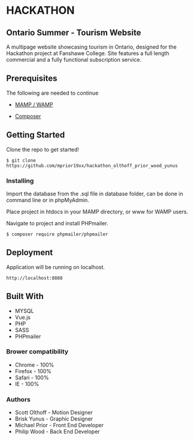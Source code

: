 # HACKATHON
## Ontario Summer - Tourism Website

A multipage website showcasing tourism in Ontario, designed for the Hackathon project at Fanshawe College. Site features a full length commercial and a fully functional subscription service.   

## Prerequisites

The following are needed to continue

* [MAMP / WAMP](https://www.mamp.info/en/, "MAMP / WAMP")

* [Composer](https://getcomposer.org/doc/00-intro.md, "Composer")


## Getting Started

Clone the repo to get started!
```
$ git clone https://github.com/mprior19xx/hackathon_olthoff_prior_wood_yunus
```

### Installing

Import the database from the .sql file in database folder, can be done in command line or in phpMyAdmin.

Place project in htdocs in your MAMP directory, or www for WAMP users.

Navigate to project and install PHPmailer.
```
$ composer require phpmailer/phpmailer
```

## Deployment

Application will be running on localhost.
```
http://localhost:8888
```

## Built With

* MYSQL
* Vue.js
* PHP
* SASS
* PHPmailer

### Brower compatibility

* Chrome - 100%
* Firefox - 100%
* Safari - 100%
* IE - 100% 

### Authors

* Scott Olthoff - Motion Designer
* Brisk Yunus - Graphic Designer
* Michael Prior - Front End Developer
* Philip Wood - Back End Developer